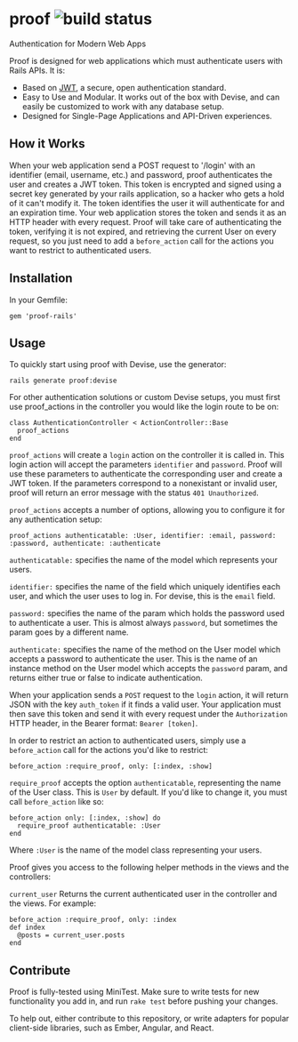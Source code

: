 # proof ![build status](https://travis-ci.org/superman3275/proof.svg?branch=master)
Authentication for Modern Web Apps

Proof is designed for web applications which must authenticate users with Rails APIs. It is:

* Based on [JWT](http://jwt.io/), a secure, open authentication standard.
* Easy to Use and Modular. It works out of the box with Devise, and can easily be customized to work with any database setup.
* Designed for Single-Page Applications and API-Driven experiences.

## How it Works
When your web application send a POST request to '/login' with an identifier (email, username, etc.) and password, proof authenticates the user and creates a JWT token. This token is encrypted and signed using a secret key generated by your rails application, so a hacker who gets a hold of it can't modify it. The token identifies the user it will authenticate for and an expiration time. Your web application stores the token and sends it as an HTTP header with every request. Proof will take care of authenticating the token, verifying it is not expired, and retrieving the current User on every request, so you just need to add a `before_action` call for the actions you want to restrict to authenticated users.
## Installation
In your Gemfile:

    gem 'proof-rails'
## Usage
To quickly start using proof with Devise, use the generator:

    rails generate proof:devise

For other authentication solutions or custom Devise setups, you must first use proof_actions in the controller you would like the login route to be on:

    class AuthenticationController < ActionController::Base
      proof_actions
    end
`proof_actions` will create a `login` action on the controller it is called in. This login action will accept the parameters `identifier` and `password`. Proof will use these parameters to authenticate the corresponding user and create a JWT token. If the parameters correspond to a nonexistant or invalid user, proof will return an error message with the status `401 Unauthorized`.

`proof_actions` accepts a number of options, allowing you to configure it for any authentication setup:

    proof_actions authenticatable: :User, identifier: :email, password: :password, authenticate: :authenticate

`authenticatable:` specifies the name of the model which represents your users.

`identifier:` specifies the name of the field which uniquely identifies each user, and which the user uses to log in. For devise, this is the `email` field.

`password:` specifies the name of the param which holds the password used to authenticate a user. This is almost always `password`, but sometimes the param goes by a different name.

`authenticate:` specifies the name of the method on the User model which accepts a password to authenticate the user. This is the name of an instance method on the User model which accepts the `password` param, and returns either true or false to indicate authentication.

When your application sends a `POST` request to the `login` action, it will return JSON with the key `auth_token` if it finds a valid user. Your application must then save this token and send it with every request under the `Authorization` HTTP header, in the Bearer format: `Bearer [token]`.

In order to restrict an action to authenticated users, simply use a `before_action` call for the actions you'd like to restrict:

    before_action :require_proof, only: [:index, :show]

`require_proof` accepts the option `authenticatable`, representing the name of the User class. This is `User` by default. If you'd like to change it, you must call `before_action` like so:

    before_action only: [:index, :show] do
      require_proof authenticatable: :User
    end
Where `:User` is the name of the model class representing your users.

Proof gives you access to the following helper methods in the views and the controllers:

`current_user` Returns the current authenticated user in the controller and the views. For example:

    before_action :require_proof, only: :index
    def index
      @posts = current_user.posts
    end
## Contribute
Proof is fully-tested using MiniTest. Make sure to write tests for new functionality you add in, and run `rake test` before pushing your changes.

To help out, either contribute to this repository, or write adapters for popular client-side libraries, such as Ember, Angular, and React.
